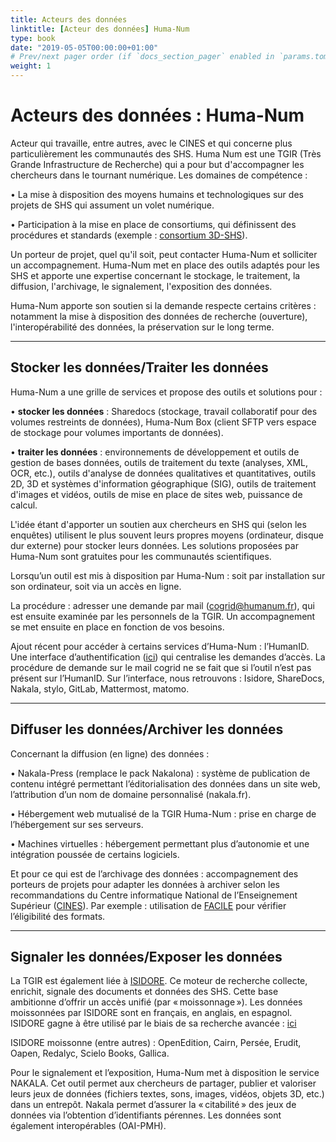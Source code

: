 ```yaml
---
title: Acteurs des données
linktitle: [Acteur des données] Huma-Num
type: book
date: "2019-05-05T00:00:00+01:00"
# Prev/next pager order (if `docs_section_pager` enabled in `params.toml`)
weight: 1
---
```


# Acteurs des données : Huma-Num

Acteur qui travaille, entre autres, avec le CINES et qui concerne plus particulièrement les communautés des SHS. Huma Num est une TGIR (Très Grande Infrastructure de Recherche) qui a pour but d'accompagner les chercheurs dans le tournant numérique. Les domaines de compétence : 

•       La mise à disposition des moyens humains et technologiques sur des projets de SHS qui assument un volet numérique.

•       Participation à la mise en place de consortiums, qui définissent des procédures et standards (exemple : [consortium 3D-SHS](https://shs3d.hypotheses.org/)).

Un porteur de projet, quel qu'il soit, peut contacter Huma-Num et solliciter un accompagnement. Huma-Num met en place des outils adaptés pour les SHS et apporte une expertise concernant le stockage, le traitement, la diffusion, l'archivage, le signalement, l'exposition des données.

Huma-Num apporte son soutien si la demande respecte certains critères : notamment la mise à disposition des données de recherche (ouverture), l'interopérabilité des données, la préservation sur le long terme.
***
## Stocker les données/Traiter les données

Huma-Num a une grille de services et propose des outils et solutions pour : 

•       **stocker les données** : Sharedocs (stockage, travail collaboratif pour des volumes restreints de données), Huma-Num Box (client SFTP vers espace de stockage pour volumes importants de données).

•       **traiter les données** : environnements de développement et outils de gestion de bases données, outils de traitement du texte (analyses, XML, OCR, etc.), outils d'analyse de données qualitatives et quantitatives, outils 2D, 3D et systèmes d'information géographique (SIG), outils de traitement d'images et vidéos, outils de mise en place de sites web, puissance de calcul.

L'idée étant d'apporter un soutien aux chercheurs en SHS qui (selon les enquêtes) utilisent le plus souvent leurs propres moyens (ordinateur, disque dur externe) pour stocker leurs données. Les solutions proposées par Huma-Num sont gratuites pour les communautés scientifiques.

Lorsqu’un outil est mis à disposition par Huma-Num : soit par installation sur son ordinateur, soit via un accès en ligne.

La procédure : adresser une demande par mail (cogrid@humanum.fr), qui est ensuite examinée par les personnels de la TGIR. Un accompagnement se met ensuite en place en fonction de vos besoins.

Ajout récent pour accéder à certains services d’Huma-Num : l’HumanID. Une interface d’authentification ([ici](https://humanid.huma-num.fr/)) qui centralise les demandes d’accès. La procédure de demande sur le mail cogrid ne se fait que si l’outil n’est pas présent sur l’HumanID. Sur l’interface, nous retrouvons : Isidore, ShareDocs, Nakala, stylo, GitLab, Mattermost, matomo.
***
## Diffuser les données/Archiver les données

Concernant la diffusion (en ligne) des données : 

•       Nakala-Press (remplace le pack Nakalona) : système de publication de contenu intégré permettant l’éditorialisation des données dans un site web, l’attribution d’un nom de domaine personnalisé (nakala.fr).

•       Hébergement web mutualisé de la TGIR Huma-Num : prise en charge de l’hébergement sur ses serveurs.

•       Machines virtuelles : hébergement permettant plus d’autonomie et une intégration poussée de certains logiciels.

Et pour ce qui est de l’archivage des données : accompagnement des porteurs de projets pour adapter les données à archiver selon les recommandations du Centre informatique National de l’Enseignement Supérieur ([CINES](https://www.cines.fr/)). Par exemple : utilisation de [FACILE](https://facile.cines.fr/) pour vérifier l’éligibilité des formats.
***
## Signaler les données/Exposer les données

La TGIR est également liée à [ISIDORE](https://isidore.science/). Ce moteur de recherche collecte, enrichit, signale des documents et données des SHS. Cette base ambitionne d’offrir un accès unifié (par « moissonnage »). Les données moissonnées par ISIDORE sont en français, en anglais, en espagnol. ISIDORE gagne à être utilisé par le biais de sa recherche avancée : [ici](https://isidore.science/as)

ISIDORE moissonne (entre autres) : OpenEdition, Cairn, Persée, Erudit, Oapen, Redalyc, Scielo Books, Gallica.

Pour le signalement et l’exposition, Huma-Num met à disposition le service NAKALA. Cet outil permet aux chercheurs de partager, publier et valoriser leurs jeux de données (fichiers textes, sons, images, vidéos, objets 3D, etc.) dans un entrepôt. Nakala permet d’assurer la « citabilité » des jeux de données via l’obtention d’identifiants pérennes. Les données sont également interopérables (OAI-PMH).
